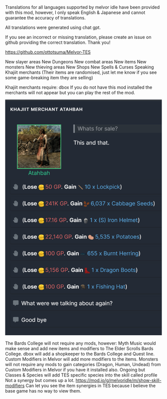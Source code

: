 Translations for all languages supported by melvor idle have been provided with this mod, however, I only speak English & Japanese and cannot guarantee the accuracy of translations.

All translations were generated using chat gpt.

If you see an incorrect or missing translation, please create an issue on github providing the correct translation. Thank you!

https://github.com/ottotsuma/Melvor-TES

New slayer areas
New Dungeons
New combat areas
New items
New monsters
New thieving areas
New Shops
New Spells & Curses
Speaking Khajiit merchants (Their items are randomised, just let me know if you see some game-breaking item they are selling)



Khajiit merchants require: dbox If you do not have this mod installed the merchants will not appear but you can play the rest of the mod.

![Khajiit](images/Khajiit.png)

The Bards College will not require any mods, however: Myth Music would make sense and add new items and modifiers to The Elder Scrolls Bards College. dbox will add a shopkeeper to the Bards College and Quest line.  Custom Modifiers in Melvor will add more modifiers to the items.
Monsters will not require any mods to gain categories (Dragon, Human, Undead) from Custom Modifiers in Melvor if you have it installed also.
Ongoing but Classes & Species will add TES specific species into the skill called profile
Not a synergy but comes up a lot. https://mod.io/g/melvoridle/m/show-skill-modifiers Can let you see the item synergies in TES because I believe the base game has no way to view them.
